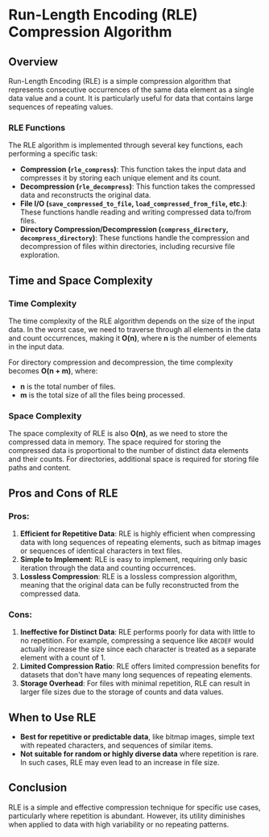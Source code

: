 # Run-Length Encoding (RLE) Compression Algorithm

## Overview

Run-Length Encoding (RLE) is a simple compression algorithm that represents consecutive occurrences of the same data element as a single data value and a count. It is particularly useful for data that contains large sequences of repeating values.

### RLE Functions

The RLE algorithm is implemented through several key functions, each performing a specific task:

- **Compression (`rle_compress`)**: This function takes the input data and compresses it by storing each unique element and its count.
- **Decompression (`rle_decompress`)**: This function takes the compressed data and reconstructs the original data.
- **File I/O (`save_compressed_to_file`, `load_compressed_from_file`, etc.)**: These functions handle reading and writing compressed data to/from files.
- **Directory Compression/Decompression (`compress_directory`, `decompress_directory`)**: These functions handle the compression and decompression of files within directories, including recursive file exploration.

## Time and Space Complexity

### Time Complexity

The time complexity of the RLE algorithm depends on the size of the input data. In the worst case, we need to traverse through all elements in the data and count occurrences, making it **O(n)**, where **n** is the number of elements in the input data.

For directory compression and decompression, the time complexity becomes **O(n + m)**, where:

- **n** is the total number of files.
- **m** is the total size of all the files being processed.

### Space Complexity

The space complexity of RLE is also **O(n)**, as we need to store the compressed data in memory. The space required for storing the compressed data is proportional to the number of distinct data elements and their counts. For directories, additional space is required for storing file paths and content.

## Pros and Cons of RLE

### Pros:

1. **Efficient for Repetitive Data**: RLE is highly efficient when compressing data with long sequences of repeating elements, such as bitmap images or sequences of identical characters in text files.
2. **Simple to Implement**: RLE is easy to implement, requiring only basic iteration through the data and counting occurrences.
3. **Lossless Compression**: RLE is a lossless compression algorithm, meaning that the original data can be fully reconstructed from the compressed data.

### Cons:

1. **Ineffective for Distinct Data**: RLE performs poorly for data with little to no repetition. For example, compressing a sequence like `ABCDEF` would actually increase the size since each character is treated as a separate element with a count of 1.
2. **Limited Compression Ratio**: RLE offers limited compression benefits for datasets that don't have many long sequences of repeating elements.
3. **Storage Overhead**: For files with minimal repetition, RLE can result in larger file sizes due to the storage of counts and data values.

## When to Use RLE

- **Best for repetitive or predictable data**, like bitmap images, simple text with repeated characters, and sequences of similar items.
- **Not suitable for random or highly diverse data** where repetition is rare. In such cases, RLE may even lead to an increase in file size.

## Conclusion

RLE is a simple and effective compression technique for specific use cases, particularly where repetition is abundant. However, its utility diminishes when applied to data with high variability or no repeating patterns.
